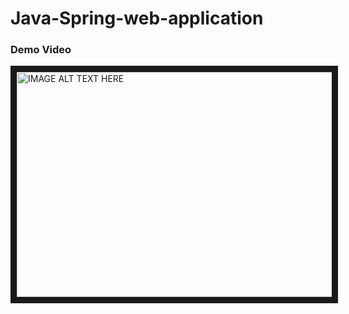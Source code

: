 # Java-Spring-web-application


### Demo Video

<a href="http://www.youtube.com/watch?feature=player_embedded&v=LTRHB3eVbnk" target="_blank"><img src="http://img.youtube.com/vi/LTRHB3eVbnk/0.jpg" 
alt="IMAGE ALT TEXT HERE" width="640" height="360" border="10" /></a>
